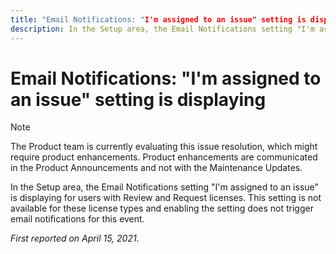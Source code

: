 ```yaml
---
title: "Email Notifications: "I'm assigned to an issue" setting is displaying"
description: In the Setup area, the Email Notifications setting "I'm assigned to an issue" is displaying for users with Review and Request licenses. This setting is not available for these license types and enabling the setting does not trigger email notifications for this event.
---
```


# Email Notifications: "I'm assigned to an issue" setting is displaying

>[!NOTE]
>
>The Product team is currently evaluating this issue resolution, which might require product enhancements. Product enhancements are communicated in the Product Announcements and not with the Maintenance Updates.

In the Setup area, the Email Notifications setting "I'm assigned to an issue" is displaying for users with Review and Request licenses. This setting is not available for these license types and enabling the setting does not trigger email notifications for this event.

_First reported on April 15, 2021._

